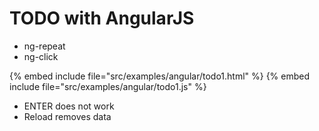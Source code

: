 # TODO with AngularJS

* ng-repeat
* ng-click

{% embed include file="src/examples/angular/todo1.html" %}
{% embed include file="src/examples/angular/todo1.js" %}

* ENTER does not work
* Reload removes data




